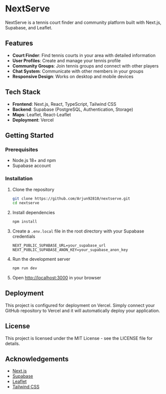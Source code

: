 # NextServe

NextServe is a tennis court finder and community platform built with Next.js, Supabase, and Leaflet.

## Features

- **Court Finder**: Find tennis courts in your area with detailed information
- **User Profiles**: Create and manage your tennis profile
- **Community Groups**: Join tennis groups and connect with other players
- **Chat System**: Communicate with other members in your groups
- **Responsive Design**: Works on desktop and mobile devices

## Tech Stack

- **Frontend**: Next.js, React, TypeScript, Tailwind CSS
- **Backend**: Supabase (PostgreSQL, Authentication, Storage)
- **Maps**: Leaflet, React-Leaflet
- **Deployment**: Vercel

## Getting Started

### Prerequisites

- Node.js 18+ and npm
- Supabase account

### Installation

1. Clone the repository
   ```bash
   git clone https://github.com/Arjun92810/nextserve.git
   cd nextserve
   ```

2. Install dependencies
   ```bash
   npm install
   ```

3. Create a `.env.local` file in the root directory with your Supabase credentials
   ```
   NEXT_PUBLIC_SUPABASE_URL=your_supabase_url
   NEXT_PUBLIC_SUPABASE_ANON_KEY=your_supabase_anon_key
   ```

4. Run the development server
   ```bash
   npm run dev
   ```

5. Open [http://localhost:3000](http://localhost:3000) in your browser

## Deployment

This project is configured for deployment on Vercel. Simply connect your GitHub repository to Vercel and it will automatically deploy your application.

## License

This project is licensed under the MIT License - see the LICENSE file for details.

## Acknowledgements

- [Next.js](https://nextjs.org/)
- [Supabase](https://supabase.io/)
- [Leaflet](https://leafletjs.com/)
- [Tailwind CSS](https://tailwindcss.com/)
